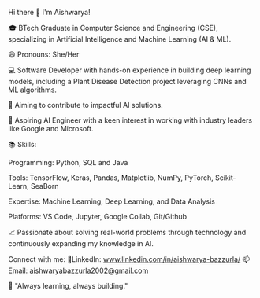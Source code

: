 Hi there 👋 I'm Aishwarya!

🎓 BTech Graduate in Computer Science and Engineering (CSE), specializing in Artificial Intelligence and Machine Learning (AI & ML).

😄 Pronouns: She/Her

💻 Software Developer with hands-on experience in building deep learning models, including a Plant Disease Detection project leveraging CNNs and ML algorithms.

🚀 Aiming to contribute to impactful AI solutions.

🌟 Aspiring AI Engineer with a keen interest in working with industry leaders like Google and Microsoft.

📚 Skills:

Programming: Python, SQL and Java

Tools: TensorFlow, Keras, Pandas, Matplotlib, NumPy, PyTorch, Scikit-Learn, SeaBorn

Expertise: Machine Learning, Deep Learning, and Data Analysis

Platforms: VS Code, Jupyter, Google Collab, Git/Github

📈 Passionate about solving real-world problems through technology and continuously expanding my knowledge in AI.

 Connect with me:
🔗LinkedIn: www.linkedin.com/in/aishwarya-bazzurla/
📫 Email: aishwaryabazzurla2002@gmail.com

🌱 "Always learning, always building."
